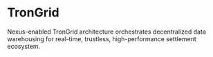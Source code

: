 # TronGrid
Nexus-enabled TronGrid architecture orchestrates decentralized data warehousing for real-time, trustless, high-performance settlement ecosystem.

